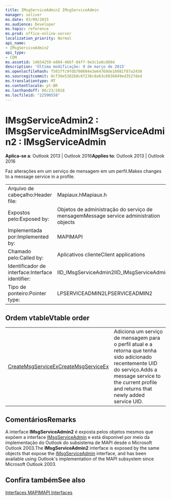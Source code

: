 ```yaml
---
title: IMsgServiceAdmin2 IMsgServiceAdmin
manager: soliver
ms.date: 03/09/2015
ms.audience: Developer
ms.topic: reference
ms.prod: office-online-server
localization_priority: Normal
api_name:
- IMsgServiceAdmin2
api_type:
- COM
ms.assetid: 14654259-e884-46bf-84ff-9e3c1a8cd60d
description: 'Última modificação: 9 de março de 2015'
ms.openlocfilehash: f501ffc9fdb708604e3e64769de16081f87a2450
ms.sourcegitcommit: 0cf39e5382b8c6f236c8a63c6036849ed3527ded
ms.translationtype: MT
ms.contentlocale: pt-BR
ms.lasthandoff: 08/23/2018
ms.locfileid: "22590558"
---
```

# <a name="imsgserviceadmin2--imsgserviceadmin"></a><span data-ttu-id="f3b05-103">IMsgServiceAdmin2 : IMsgServiceAdmin</span><span class="sxs-lookup"><span data-stu-id="f3b05-103">IMsgServiceAdmin2 : IMsgServiceAdmin</span></span>

  
  
<span data-ttu-id="f3b05-104">**Aplica-se a**: Outlook 2013 | Outlook 2016</span><span class="sxs-lookup"><span data-stu-id="f3b05-104">**Applies to**: Outlook 2013 | Outlook 2016</span></span> 
  
<span data-ttu-id="f3b05-105">Faz alterações em um serviço de mensagem em um perfil.</span><span class="sxs-lookup"><span data-stu-id="f3b05-105">Makes changes to a message service in a profile.</span></span>
  
|||
|:-----|:-----|
|<span data-ttu-id="f3b05-106">Arquivo de cabeçalho:</span><span class="sxs-lookup"><span data-stu-id="f3b05-106">Header file:</span></span>  <br/> |<span data-ttu-id="f3b05-107">Mapiaux.h</span><span class="sxs-lookup"><span data-stu-id="f3b05-107">Mapiaux.h</span></span>  <br/> |
|<span data-ttu-id="f3b05-108">Expostos pelo:</span><span class="sxs-lookup"><span data-stu-id="f3b05-108">Exposed by:</span></span>  <br/> |<span data-ttu-id="f3b05-109">Objetos de administração do serviço de mensagem</span><span class="sxs-lookup"><span data-stu-id="f3b05-109">Message service administration objects</span></span>  <br/> |
|<span data-ttu-id="f3b05-110">Implementada por:</span><span class="sxs-lookup"><span data-stu-id="f3b05-110">Implemented by:</span></span>  <br/> |<span data-ttu-id="f3b05-111">MAPI</span><span class="sxs-lookup"><span data-stu-id="f3b05-111">MAPI</span></span>  <br/> |
|<span data-ttu-id="f3b05-112">Chamado pelo:</span><span class="sxs-lookup"><span data-stu-id="f3b05-112">Called by:</span></span>  <br/> |<span data-ttu-id="f3b05-113">Aplicativos cliente</span><span class="sxs-lookup"><span data-stu-id="f3b05-113">Client applications</span></span>  <br/> |
|<span data-ttu-id="f3b05-114">Identificador de interface:</span><span class="sxs-lookup"><span data-stu-id="f3b05-114">Interface identifier:</span></span>  <br/> |<span data-ttu-id="f3b05-115">IID_IMsgServiceAdmin2</span><span class="sxs-lookup"><span data-stu-id="f3b05-115">IID_IMsgServiceAdmin2</span></span>  <br/> |
|<span data-ttu-id="f3b05-116">Tipo de ponteiro:</span><span class="sxs-lookup"><span data-stu-id="f3b05-116">Pointer type:</span></span>  <br/> |<span data-ttu-id="f3b05-117">LPSERVICEADMIN2</span><span class="sxs-lookup"><span data-stu-id="f3b05-117">LPSERVICEADMIN2</span></span>  <br/> |
   
## <a name="vtable-order"></a><span data-ttu-id="f3b05-118">Ordem vtable</span><span class="sxs-lookup"><span data-stu-id="f3b05-118">Vtable order</span></span>

|||
|:-----|:-----|
|[<span data-ttu-id="f3b05-119">CreateMsgServiceEx</span><span class="sxs-lookup"><span data-stu-id="f3b05-119">CreateMsgServiceEx</span></span>](imsgserviceadmin2-createmsgserviceex.md) <br/> |<span data-ttu-id="f3b05-120">Adiciona um serviço de mensagem para o perfil atual e a retorna que tenha sido adicionado recentemente UID do serviço.</span><span class="sxs-lookup"><span data-stu-id="f3b05-120">Adds a message service to the current profile and returns that newly added service UID.</span></span>  <br/> |
   
## <a name="remarks"></a><span data-ttu-id="f3b05-121">Comentários</span><span class="sxs-lookup"><span data-stu-id="f3b05-121">Remarks</span></span>

<span data-ttu-id="f3b05-122">A interface **IMsgServiceAdmin2** é exposta pelos objetos mesmos que expõem a interface [IMsgServiceAdmin](imsgserviceadminiunknown.md) e está disponível por meio da implementação do Outlook do subsistema de MAPI desde o Microsoft Outlook 2003.</span><span class="sxs-lookup"><span data-stu-id="f3b05-122">The **IMsgServiceAdmin2** interface is exposed by the same objects that expose the [IMsgServiceAdmin](imsgserviceadminiunknown.md) interface, and has been available using Outlook's implementation of the MAPI subsystem since Microsoft Outlook 2003.</span></span> 
  
## <a name="see-also"></a><span data-ttu-id="f3b05-123">Confira também</span><span class="sxs-lookup"><span data-stu-id="f3b05-123">See also</span></span>



[<span data-ttu-id="f3b05-124">Interfaces MAPI</span><span class="sxs-lookup"><span data-stu-id="f3b05-124">MAPI Interfaces</span></span>](mapi-interfaces.md)

